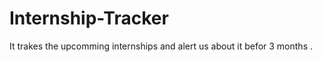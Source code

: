 # Internship-Tracker    
It trakes the upcomming internships and alert us about it befor 3 months . 
